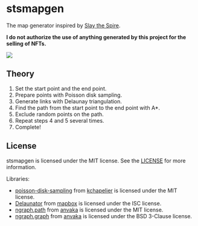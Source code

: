 # stsmapgen

The map generator inspired by [Slay the Spire](https://store.steampowered.com/app/646570).

**I do not authorize the use of anything generated by this project for the selling of NFTs.**

![](https://user-images.githubusercontent.com/59264002/75630736-89e6a080-5c30-11ea-86ed-3f00e3631e48.gif)

## Theory

1. Set the start point and the end point.
2. Prepare points with Poisson disk sampling.
3. Generate links with Delaunay triangulation.
4. Find the path from the start point to the end point with A*.
5. Exclude random points on the path.
6. Repeat steps 4 and 5 several times.
7. Complete!

## License

stsmapgen is licensed under the MIT license. See the [LICENSE](https://github.com/yurkth/stsmapgen/blob/master/LICENSE) for more information.

Libraries:

- [poisson-disk-sampling](https://github.com/kchapelier/poisson-disk-sampling) from [kchapelier](https://github.com/kchapelier) is licensed under the MIT license.
- [Delaunator](https://github.com/mapbox/delaunator.git) from [mapbox](https://github.com/mapbox) is licensed under the ISC license.
- [ngraph.path](https://github.com/anvaka/ngraph.path) from [anvaka](https://github.com/anvaka) is licensed under the MIT license.
- [ngraph.graph](https://github.com/anvaka/ngraph.graph) from [anvaka](https://github.com/anvaka) is licensed under the BSD 3-Clause license.
